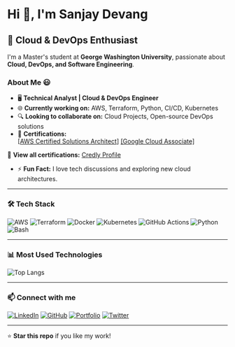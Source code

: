 # Hi 👋, I'm Sanjay Devang

## 🚀 Cloud & DevOps Enthusiast 

I'm a Master's student at **George Washington University**, passionate about **Cloud, DevOps, and Software Engineering**. 

### **About Me** 😃
- 🖥️ **Technical Analyst | Cloud & DevOps Engineer**
- 🌐 **Currently working on:** AWS, Terraform, Python, CI/CD, Kubernetes
- 🔍 **Looking to collaborate on:** Cloud Projects, Open-source DevOps solutions
- 🏅 **Certifications:**  
  [[AWS Certified Solutions Architect](https://www.credly.com/badges/b1292f15-7f0c-4304-80e7-83bf33cc4267)]
  [[Google Cloud Associate]](https://www.credly.com/earner/earned/badge/ef899d1c-7e3f-497d-b211-199898b1dfc8)  

🔗 **View all certifications:** [Credly Profile](https://www.credly.com/users/sanjay-v-devang)

- ⚡ **Fun Fact:** I love tech discussions and exploring new cloud architectures.

---

### 🛠 **Tech Stack**

![AWS](https://img.shields.io/badge/AWS-FF9900?style=for-the-badge&logo=amazonaws&logoColor=white)
![Terraform](https://img.shields.io/badge/Terraform-7B42BC?style=for-the-badge&logo=terraform&logoColor=white)
![Docker](https://img.shields.io/badge/Docker-2496ED?style=for-the-badge&logo=docker&logoColor=white)
![Kubernetes](https://img.shields.io/badge/Kubernetes-326CE5?style=for-the-badge&logo=kubernetes&logoColor=white)
![GitHub Actions](https://img.shields.io/badge/GitHub_Actions-2088FF?style=for-the-badge&logo=githubactions&logoColor=white)
![Python](https://img.shields.io/badge/Python-3776AB?style=for-the-badge&logo=python&logoColor=white)
![Bash](https://img.shields.io/badge/Bash-4EAA25?style=for-the-badge&logo=gnu-bash&logoColor=white)

---

### **📊 Most Used Technologies**
![Top Langs](https://github-readme-stats.vercel.app/api/top-langs/?username=sanjaydevang&langs_count=8&theme=tokyonight&layout=compact)

---

### **📫 Connect with me**
[![LinkedIn](https://img.shields.io/badge/LinkedIn-0077B5?style=for-the-badge&logo=linkedin&logoColor=white)](https://www.linkedin.com/in/sanjayvdevang/) 
[![GitHub](https://img.shields.io/badge/GitHub-000?style=for-the-badge&logo=github&logoColor=white)](https://github.com/sanjaydevang)
[![Portfolio](https://img.shields.io/badge/Portfolio-Website-blue?style=for-the-badge)](https://sanjayvdevang-portfolio.vercel.app/)
[![Twitter](https://img.shields.io/badge/Twitter-1DA1F2?style=for-the-badge&logo=twitter&logoColor=white)](https://twitter.com/sanjayvdevang1)

---

⭐ **Star this repo** if you like my work!
